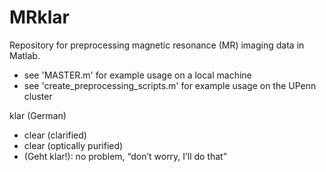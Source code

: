 # MRklar
Repository for preprocessing magnetic resonance (MR) imaging data in Matlab. 

- see 'MASTER.m' for example usage on a local machine
- see 'create_preprocessing_scripts.m' for example usage on the UPenn cluster

klar (German)
- clear (clarified)
- clear (optically purified)
- (Geht klar!): no problem, “don’t worry, I’ll do that”
